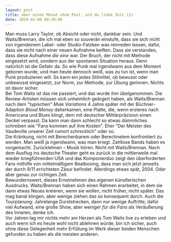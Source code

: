 ```yaml
---
layout: post
title: über einen Monat ohne Post, ach du liebe Zeit (2)
date: 2019-01-06 08:39:00
---
```


Man muss Larry Taylor, ob Absicht oder nicht, dankbar sein. Und Waits/Brennan, die ich mal eben so souverän einstufe, dass sie sich nicht von irgendeinem Label- oder Studio-Fatzken was reinreden lassen, dafür, dass sie nicht nach einer neuen Aufnahme keiften. Dass sie verstanden, dass diese Aufnahme *die eine* war. Der Bruch, der nicht mit Methode eingesetzt wird, sondern aus der spontanen Situation heraus. Denn natürlich ist die Gefahr da. So wie Punk mal irgendwann aus dem  Moment geboren wurde, und man heute dennoch weiß, was zu tun ist, wenn man Punk produzieren will. So kann ein jedes Stilmittel, ob bewusst oder unbewusst eingesetzt, zur Norm, zur Methode, zur Übung gerinnen. Nichts ist davor sicher.<br>
Bei Tom Waits ist das nie passiert, und das wurde ihm übelgenommen. Die Review-Artisten müssen sich unheimlich geärgert haben, als Waits/Brennan nach dem "typischen" *Mule Variations* 4 Jahre später mit der Büchner-Adaption *Blood Money* daherkamen, eine Platte, die, wenn ersteres nach Americana und Blues klingt, dem mit deutscher Militärpräzision einen Deckel verpasst. Da kann man dann schlecht so etwas dümmliches schreiben wie "Fans kommen auf ihre Kosten". Eher "Der Meister des Vaudeville unserer Zeit rumort schrecklich" oder so.<br>
Die Kränkung, nicht mit Berechenbarem oder Berechnetem konfrontiert zu werden. Man weiß ja irgendwann, was man kriegt. Zahllose Bands haben es vorgemacht. Zurücklehnen – Musik hören. Nicht mit Waits/Brennan. Nach dem Ausflug ins deutsche Theater geht es zurück in die mittlerweile mal wieder kriegführenden USA und das Komponierduo zeigt den überforderten Fans mithilfe von mittelmäßigem Beatboxing, dass man sich jetzt jenseits der durch 9/11 errichteten Zäsur befindet. Allerdings etwas spät, 2004. Oder aber genau zur richtigen Zeit. <br>
Bewundernswert, dieses Ernstnehmen des eigenen künstlerischen Ausdrucks. Waits/Brennan haben sich einen Rahmen erarbeitet, in dem sie dann etwas Neues kreieren, wenn sie wollen, nicht früher, nicht später. Das mag banal klingen, aber wenige ziehen das so konsequent durch. Auch die Tourplanung: Jahrelange Durststrecken, dann nur wenige Auftritte, dafür viel Aufwand, eine große Show, aber weniger *für die Fans* als Veräußerung des Inneren, denke ich.<br>
Vor Jahren lag mir nichts mehr am Herzen als Tom Waits live zu erleben und auch wenn ich es heute wohl nicht ablehnen würde, bin ich sicher, auch ohne diese Gelegenheit mehr Erfüllung im Werk dieser beiden Menschen gefunden zu haben als die meisten anderen.
